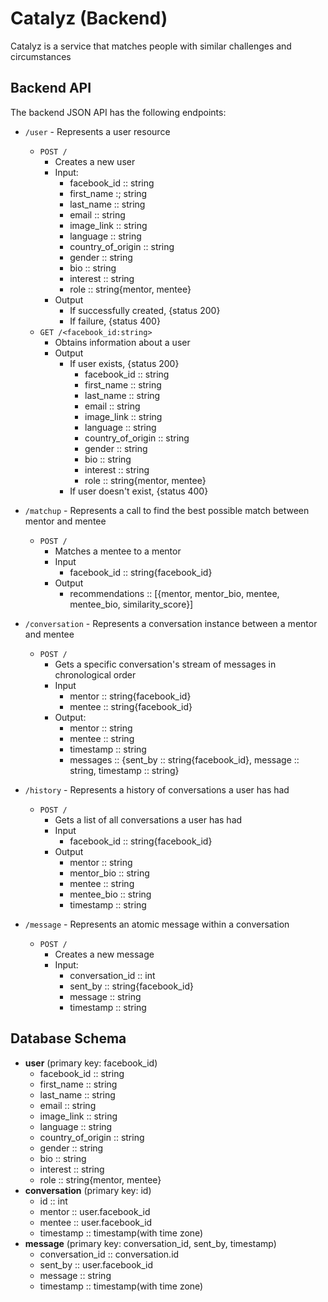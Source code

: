 # Catalyz (Backend)
Catalyz is a service that matches people with similar challenges and circumstances

## Backend API
The backend JSON API has the following endpoints:

* `/user` - Represents a user resource
  * `POST /`
    * Creates a new user
    * Input:
        * facebook_id :: string
        * first_name :; string
        * last_name :: string
        * email :: string
        * image_link :: string
        * language :: string
        * country_of_origin :: string
        * gender :: string
        * bio :: string
        * interest :: string
        * role :: string{mentor, mentee}    
    * Output
        * If successfully created, {status 200}
        * If failure, {status 400}
  * `GET /<facebook_id:string>`
    * Obtains information about a user
    * Output
        * If user exists, {status 200}
            * facebook_id :: string
            * first_name :: string
            * last_name :: string
            * email :: string
            * image_link :: string
            * language :: string
            * country_of_origin :: string
            * gender :: string
            * bio :: string
            * interest :: string
            * role :: string{mentor, mentee}
        * If user doesn't exist, {status 400}
        
* `/matchup` - Represents a call to find the best possible match between mentor and mentee
    * `POST /`
        * Matches a mentee to a mentor
        * Input
            * facebook_id :: string{facebook_id}
        * Output
            * recommendations :: [{mentor, mentor_bio, mentee, mentee_bio, similarity_score}]
        
* `/conversation` - Represents a conversation instance between a mentor and mentee
    * `POST /`
        * Gets a specific conversation's stream of messages in chronological order
        * Input
            * mentor :: string{facebook_id}
            * mentee :: string{facebook_id}
        * Output:
            * mentor :: string
            * mentee :: string
            * timestamp :: string
            * messages :: {sent_by :: string{facebook_id}, message :: string, timestamp :: string}
            
* `/history` - Represents a history of conversations a user has had
    * `POST /`
        * Gets a list of all conversations a user has had
        * Input
            * facebook_id :: string{facebook_id}
         * Output
            * mentor :: string
            * mentor_bio :: string
            * mentee :: string
            * mentee_bio :: string
            * timestamp :: string

* `/message` - Represents an atomic message within a conversation
  * `POST /`
    * Creates a new message
    * Input:
        * conversation_id :: int
        * sent_by :: string{facebook_id}
        * message :: string
        * timestamp :: string

## Database Schema
* **user** (primary key: facebook_id)
    * facebook_id :: string
    * first_name :: string
    * last_name :: string
    * email :: string
    * image_link :: string
    * language :: string
    * country_of_origin :: string
    * gender :: string
    * bio :: string
    * interest :: string
    * role :: string{mentor, mentee}
* **conversation** (primary key: id)
    * id :: int
    * mentor :: user.facebook_id
    * mentee :: user.facebook_id
    * timestamp :: timestamp(with time zone)
* **message** (primary key: conversation_id, sent_by, timestamp)
    * conversation_id :: conversation.id
    * sent_by :: user.facebook_id
    * message :: string
    * timestamp :: timestamp(with time zone)